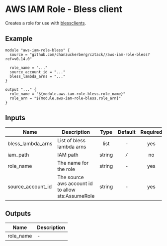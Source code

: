 # AWS IAM Role - Bless client

Creates a role for use with [blessclients](https://github.com/lyft/python-blessclient).

## Example

```hcl
module "aws-iam-role-bless" {
  source = "github.com/chanzuckerberg/cztack//aws-iam-role-bless?ref=v0.14.0"

  role_name = "..."
  source_account_id = "..."
  bless_lambda_arns = "..."
}

output "..." {
  role_name = "${module.aws-iam-role-bless.role_name}"
  role_arn = "${module.aws-iam-role-bless.role_arn}"
}
```

<!-- START -->
## Inputs

| Name | Description | Type | Default | Required |
|------|-------------|:----:|:-----:|:-----:|
| bless\_lambda\_arns | List of bless lambda arns | list | - | yes |
| iam\_path | IAM path | string | `/` | no |
| role\_name | The name for the role | string | - | yes |
| source\_account\_id | The source aws account id to allow sts:AssumeRole | string | - | yes |

## Outputs

| Name | Description |
|------|-------------|
| role\_name | - |

<!-- END -->
